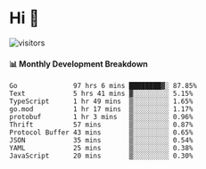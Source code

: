# Hi 👋
 
![visitors](https://visitor-badge.glitch.me/badge?page_id=sorcererxw.sorcererx)

#### 📊 Monthly Development Breakdown

<!--START_SECTION:waka-->
```text
Go              97 hrs 6 mins ████████▓░ 87.85%
Text            5 hrs 41 mins ▓░░░░░░░░░ 5.15%
TypeScript      1 hr 49 mins  ▒░░░░░░░░░ 1.65%
go.mod          1 hr 17 mins  ▒░░░░░░░░░ 1.17%
protobuf        1 hr 3 mins   ▒░░░░░░░░░ 0.96%
Thrift          57 mins       ▒░░░░░░░░░ 0.87%
Protocol Buffer 43 mins       ▒░░░░░░░░░ 0.65%
JSON            35 mins       ▒░░░░░░░░░ 0.54%
YAML            25 mins       ▒░░░░░░░░░ 0.38%
JavaScript      20 mins       ▒░░░░░░░░░ 0.30%
```
<!--END_SECTION:waka-->
